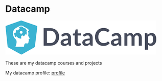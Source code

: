 # Datacamp

[![Datacamp Logo](logo.png)](https://www.datacamp.com/?style=centerme)

These are my datacamp courses and projects

My datacamp profile: [profile](https://www.datacamp.com/profile/anuragpeddi)
